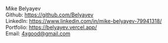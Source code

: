 Mike Belyayev  
Github: https://github.com/Belyayev  
LinkedIn: https://www.linkedin.com/in/mike-belyayev-79941318/  
Portfolio: https://belyayev.vercel.app/  
Email: 4xgood@gmail.com  
